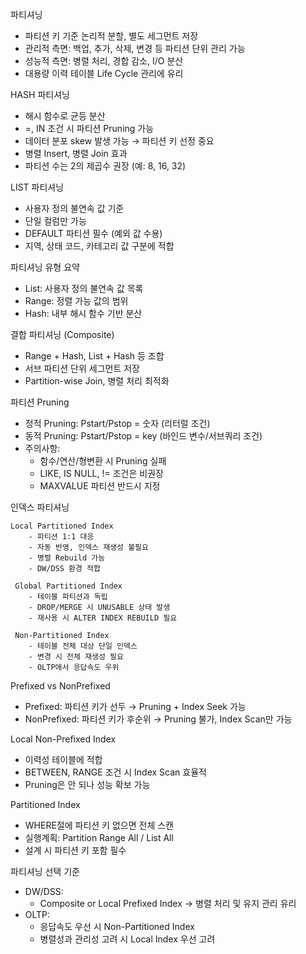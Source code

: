 
파티셔닝
  - 파티션 키 기준 논리적 분할, 별도 세그먼트 저장
  - 관리적 측면: 백업, 추가, 삭제, 변경 등 파티션 단위 관리 가능
  - 성능적 측면: 병렬 처리, 경합 감소, I/O 분산
  - 대용량 이력 테이블 Life Cycle 관리에 유리

HASH 파티셔닝
  - 해시 함수로 균등 분산
  - =, IN 조건 시 파티션 Pruning 가능
  - 데이터 분포 skew 발생 가능 → 파티션 키 선정 중요
  - 병렬 Insert, 병렬 Join 효과
  - 파티션 수는 2의 제곱수 권장 (예: 8, 16, 32)

LIST 파티셔닝
  - 사용자 정의 불연속 값 기준
  - 단일 컬럼만 가능
  - DEFAULT 파티션 필수 (예외 값 수용)
  - 지역, 상태 코드, 카테고리 값 구분에 적합

파티셔닝 유형 요약
  - List: 사용자 정의 불연속 값 목록
  - Range: 정렬 가능 값의 범위
  - Hash: 내부 해시 함수 기반 분산

결합 파티셔닝 (Composite)
  - Range + Hash, List + Hash 등 조합
  - 서브 파티션 단위 세그먼트 저장
  - Partition-wise Join, 병렬 처리 최적화

파티션 Pruning
  - 정적 Pruning: Pstart/Pstop = 숫자 (리터럴 조건)
  - 동적 Pruning: Pstart/Pstop = key (바인드 변수/서브쿼리 조건)
  - 주의사항:
    - 함수/연산/형변환 시 Pruning 실패
    - LIKE, IS NULL, != 조건은 비권장
    - MAXVALUE 파티션 반드시 지정

인덱스 파티셔닝

    Local Partitioned Index
        - 파티션 1:1 대응
        - 자동 반영, 인덱스 재생성 불필요
        - 병렬 Rebuild 가능
        - DW/DSS 환경 적합
    
     Global Partitioned Index
        - 테이블 파티션과 독립
        - DROP/MERGE 시 UNUSABLE 상태 발생
        - 재사용 시 ALTER INDEX REBUILD 필요
    
     Non-Partitioned Index
        - 테이블 전체 대상 단일 인덱스
        - 변경 시 전체 재생성 필요
        - OLTP에서 응답속도 우위

Prefixed vs NonPrefixed
  - Prefixed: 파티션 키가 선두 → Pruning + Index Seek 가능
  - NonPrefixed: 파티션 키가 후순위 → Pruning 불가, Index Scan만 가능

Local Non-Prefixed Index
  - 이력성 테이블에 적합
  - BETWEEN, RANGE 조건 시 Index Scan 효율적
  - Pruning은 안 되나 성능 확보 가능

Partitioned Index
  - WHERE절에 파티션 키 없으면 전체 스캔
  - 실행계획: Partition Range All / List All
  - 설계 시 파티션 키 포함 필수

파티셔닝 선택 기준
  - DW/DSS:
    - Composite or Local Prefixed Index → 병렬 처리 및 유지 관리 유리
  - OLTP:
    - 응답속도 우선 시 Non-Partitioned Index
    - 병렬성과 관리성 고려 시 Local Index 우선 고려
